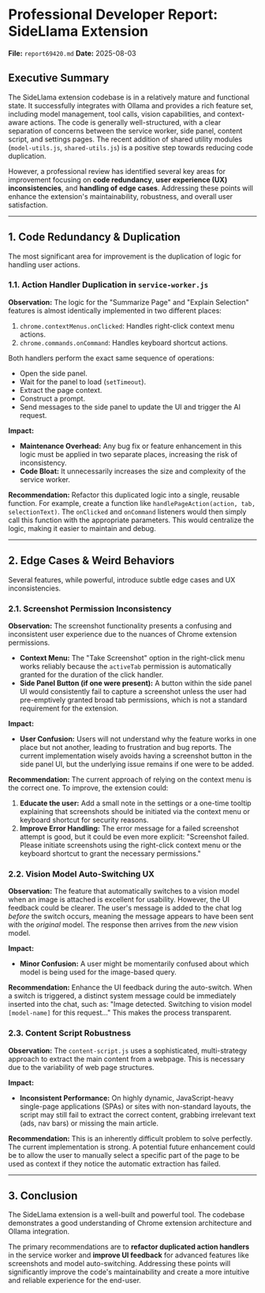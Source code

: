 # Professional Developer Report: SideLlama Extension

**File:** `report69420.md`
**Date:** 2025-08-03

## Executive Summary

The SideLlama extension codebase is in a relatively mature and functional state. It successfully integrates with Ollama and provides a rich feature set, including model management, tool calls, vision capabilities, and context-aware actions. The code is generally well-structured, with a clear separation of concerns between the service worker, side panel, content script, and settings pages. The recent addition of shared utility modules (`model-utils.js`, `shared-utils.js`) is a positive step towards reducing code duplication.

However, a professional review has identified several key areas for improvement focusing on **code redundancy**, **user experience (UX) inconsistencies**, and **handling of edge cases**. Addressing these points will enhance the extension's maintainability, robustness, and overall user satisfaction.

---

## 1. Code Redundancy & Duplication

The most significant area for improvement is the duplication of logic for handling user actions.

### 1.1. Action Handler Duplication in `service-worker.js`

**Observation:** The logic for the "Summarize Page" and "Explain Selection" features is almost identically implemented in two different places:
1.  `chrome.contextMenus.onClicked`: Handles right-click context menu actions.
2.  `chrome.commands.onCommand`: Handles keyboard shortcut actions.

Both handlers perform the exact same sequence of operations:
- Open the side panel.
- Wait for the panel to load (`setTimeout`).
- Extract the page context.
- Construct a prompt.
- Send messages to the side panel to update the UI and trigger the AI request.

**Impact:**
- **Maintenance Overhead:** Any bug fix or feature enhancement in this logic must be applied in two separate places, increasing the risk of inconsistency.
- **Code Bloat:** It unnecessarily increases the size and complexity of the service worker.

**Recommendation:**
Refactor this duplicated logic into a single, reusable function. For example, create a function like `handlePageAction(action, tab, selectionText)`. The `onClicked` and `onCommand` listeners would then simply call this function with the appropriate parameters. This would centralize the logic, making it easier to maintain and debug.

---

## 2. Edge Cases & Weird Behaviors

Several features, while powerful, introduce subtle edge cases and UX inconsistencies.

### 2.1. Screenshot Permission Inconsistency

**Observation:** The screenshot functionality presents a confusing and inconsistent user experience due to the nuances of Chrome extension permissions.
- **Context Menu:** The "Take Screenshot" option in the right-click menu works reliably because the `activeTab` permission is automatically granted for the duration of the click handler.
- **Side Panel Button (if one were present):** A button within the side panel UI would consistently fail to capture a screenshot unless the user had pre-emptively granted broad tab permissions, which is not a standard requirement for the extension.

**Impact:**
- **User Confusion:** Users will not understand why the feature works in one place but not another, leading to frustration and bug reports. The current implementation wisely avoids having a screenshot button in the side panel UI, but the underlying issue remains if one were to be added.

**Recommendation:**
The current approach of relying on the context menu is the correct one. To improve, the extension could:
1.  **Educate the user:** Add a small note in the settings or a one-time tooltip explaining that screenshots should be initiated via the context menu or keyboard shortcut for security reasons.
2.  **Improve Error Handling:** The error message for a failed screenshot attempt is good, but it could be even more explicit: "Screenshot failed. Please initiate screenshots using the right-click context menu or the keyboard shortcut to grant the necessary permissions."

### 2.2. Vision Model Auto-Switching UX

**Observation:** The feature that automatically switches to a vision model when an image is attached is excellent for usability. However, the UI feedback could be clearer. The user's message is added to the chat log *before* the switch occurs, meaning the message appears to have been sent with the *original* model. The response then arrives from the *new* vision model.

**Impact:**
- **Minor Confusion:** A user might be momentarily confused about which model is being used for the image-based query.

**Recommendation:**
Enhance the UI feedback during the auto-switch. When a switch is triggered, a distinct system message could be immediately inserted into the chat, such as: "Image detected. Switching to vision model `[model-name]` for this request..." This makes the process transparent.

### 2.3. Content Script Robustness

**Observation:** The `content-script.js` uses a sophisticated, multi-strategy approach to extract the main content from a webpage. This is necessary due to the variability of web page structures.

**Impact:**
- **Inconsistent Performance:** On highly dynamic, JavaScript-heavy single-page applications (SPAs) or sites with non-standard layouts, the script may still fail to extract the correct content, grabbing irrelevant text (ads, nav bars) or missing the main article.

**Recommendation:**
This is an inherently difficult problem to solve perfectly. The current implementation is strong. A potential future enhancement could be to allow the user to manually select a specific part of the page to be used as context if they notice the automatic extraction has failed.

---

## 3. Conclusion

The SideLlama extension is a well-built and powerful tool. The codebase demonstrates a good understanding of Chrome extension architecture and Ollama integration.

The primary recommendations are to **refactor duplicated action handlers** in the service worker and **improve UI feedback** for advanced features like screenshots and model auto-switching. Addressing these points will significantly improve the code's maintainability and create a more intuitive and reliable experience for the end-user.
